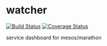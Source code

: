 # watcher
[![Build Status](https://travis-ci.org/harnash/watcher.svg?branch=master)](https://travis-ci.org/harnash/watcher)
[![Coverage Status](https://coveralls.io/repos/github/harnash/watcher/badge.svg?branch=master)](https://coveralls.io/github/harnash/watcher?branch=master)

service dashboard for mesos/marathon
